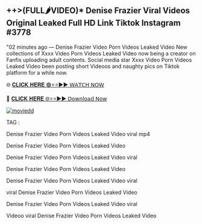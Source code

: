 ## ++>(FULL🌶VIDEO)* Denise Frazier Viral Videos Original Leaked Full HD Link Tiktok Instagram #3778
"02 minutes ago — Denise Frazier Video Porn Videos Leaked Video New collections of Xxxx Video Porn Videos Leaked Video now being a creator on Fanfix uploading adult contents. Social media star Xxxx Video Porn Videos Leaked Video been posting short Videoos and naughty pics on Tiktok platform for a while now.

🌐 [𝐂𝐋𝐈𝐂𝐊 𝐇𝐄𝐑𝐄 🟢==►► 𝖶𝖠𝖳𝖢𝖧 𝖭𝖮𝖶](https://cutt.ly/krq3vGFV)

🔴 [𝐂𝐋𝐈𝐂𝐊 𝐇𝐄𝐑𝐄 🌐==►► 𝖣𝗈𝗐𝗇𝗅𝗈𝖺𝖽 𝖭𝗈𝗐](https://cutt.ly/krq3vGFV)

[![moviedd](https://camo.githubusercontent.com/8a4f000d20f83aca3bf7ec5f350d767afa0574a8a352519fd8cfa583a6f93a33/68747470733a2f2f692e696d6775722e636f6d2f644a486b345a712e676966)](https://cutt.ly/krq3vGFV)



TAG :

Denise Frazier Video Porn Videos Leaked Video viral mp4

Denise Frazier Video Porn Videos Leaked Video

Denise Frazier Video Porn Videos Leaked Video viral

Denise Frazier Video Porn Videos Leaked Video

Denise Frazier Video Porn Videos Leaked Video viral

viral Denise Frazier Video Porn Videos Leaked Video

Denise Frazier Video Porn Videos Leaked Video viral

Videoo viral Denise Frazier Video Porn Videos Leaked Video
